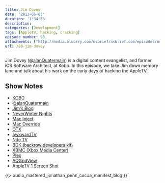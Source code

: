 ```yaml
---
title: Jim Dovey
date: '2013-06-03'
duration: '1:34:33'
description:
categories: [Development]
tags: [AppleTV, hacking, cracking]
episode_number: 98
attachments: ["http://media.blubrry.com/nsbrief/nsbrief.com/episodes/nsbrief_98_jim_dovey.m4a"]
url: /98-jim-dovey
---
```


Jim Dovey ([@alanQuatermain](https://twitter.com/alanQuatermain)) is a digital content evangelist, and former iOS Software Architect, at Kobo. In this episode, we take Jim down memory lane and talk about his work on the early days of hacking the AppleTV.

## Show Notes
- [KOBO](http://kobo.com)
- [@alanQuatermain](https://twitter.com/alanQuatermain)
- [Jim's Blog](http://blog.alanquatermain.me)
- [NeverWinter Nights](http://en.wikipedia.org/wiki/Neverwinter_Nights)
- [Mac Inject](https://github.com/rentzsch/mach_inject)
- [Mac Override](https://github.com/rentzsch/mach_override)
- [OTX](http://otx.osxninja.com)
- [awkwardTV](http://awkwardtv.org)
- [Nito TV](http://wiki.awkwardtv.org/wiki/NitoTV)
- [BDK (backrow developers kit)](http://wiki.awkwardtv.org/wiki/BackRow_Developers'_Kit)
- [XBMC (Xbox Media Center)](http://xbmc.org)
- [Plex](http://plexapp.com)
- [AQGridView](https://github.com/AlanQuatermain/AQGridView)
- [AppleTV 1 Screen Shot](http://upload.wikimedia.org/wikipedia/en/f/f9/Front_Row_Screenshot.png)

{{> audio_mastered_jonathan_penn_cocoa_manifest_blog }}
